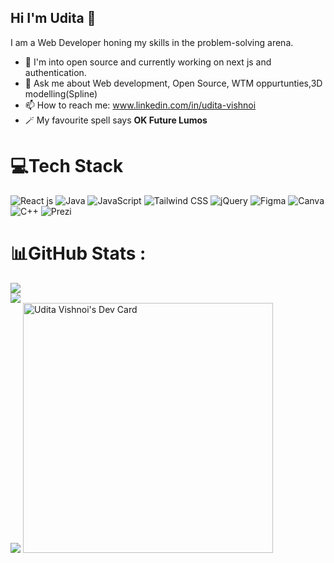 
## Hi I'm Udita 👋
I am a Web Developer honing my skills in the problem-solving arena.
* 👯 I'm into open source and currently working on next js and authentication.
* 💬 Ask me about Web development, Open Source, WTM oppurtunties,3D modelling(Spline)
* 📫 How to reach me: www.linkedin.com/in/udita-vishnoi
* 🪄 My favourite spell says **OK Future Lumos**


# 💻Tech Stack
 ![React js](https://img.shields.io/badge/html5-%23E34F26.svg?style=for-the-badge&logo=html5&logoColor=white) ![Java](https://img.shields.io/badge/next-%23ED8B00.svg?style=for-the-badge&logo=java&logoColor=white) ![JavaScript](https://img.shields.io/badge/javascript-%23323330.svg?style=for-the-badge&logo=javascript&logoColor=%23F7DF1E) ![Tailwind CSS](https://img.shields.io/badge/bootstrap-%23563D7C.svg?style=for-the-badge&logo=bootstrap&logoColor=white) ![jQuery](https://img.shields.io/badge/jquery-%230769AD.svg?style=for-the-badge&logo=jquery&logoColor=white) 	![Figma](https://img.shields.io/badge/figma-%23F24E1E.svg?style=for-the-badge&logo=figma&logoColor=white) ![Canva](https://img.shields.io/badge/Canva-%2300C4CC.svg?style=for-the-badge&logo=Canva&logoColor=white) ![C++](https://img.shields.io/badge/c++-%2300599C.svg?style=for-the-badge&logo=c%2B%2B&logoColor=white) ![Prezi](https://img.shields.io/badge/Prezi-%23000000.svg?style=for-the-badge&logo=Prezi&logoColor=white)
# 📊GitHub Stats :
![](https://github-readme-stats.vercel.app/api?username=UditaVed&theme=vision-friendly-dark&hide_border=false&include_all_commits=false&count_private=false)<br/>
![](https://github-readme-streak-stats.herokuapp.com/?user=UditaVed&theme=vision-friendly-dark&hide_border=false)<br/>
![](https://github-readme-stats.vercel.app/api/top-langs/?username=UditaVed&theme=vision-friendly-dark&hide_border=false&include_all_commits=false&count_private=false&layout=compact)
<a href="https://app.daily.dev/Udita_Ved"><img src="https://api.daily.dev/devcards/ef2e00d19a0247d48fdca0032f17f264.png?r=skb" width="400" alt="Udita Vishnoi's Dev Card"/></a>
